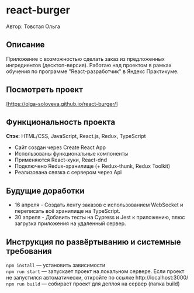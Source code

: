 # react-burger
Автор: Товстая Ольга

## Описание
Приложение с возможностью сделать заказ из предложенных ингредиентов (десктоп-версия). Работаю над проектом в рамках обучения по программе "React-разработчик" в Яндекс Практикуме.

## Посмотреть проект
[https://olga-soloveva.github.io/react-burger/]

## Функциональность проекта

__Стэк__: HTML/CSS, JavaScript, React.js, Redux, TypeScript

* Сайт создан через Create React App
* Использованы функциональные компоненты
* Применяются React-хуки, React-dnd 
* Подключено Redux-хранилище (+ Redux-thunk, Redux Toolkit)
* Реализована связка с сервером через Api 

## Будущие доработки
* 16 апреля - Создать ленту заказов с использованием WebSocket
и переписать всё хранилище на TypeScript.
* 30 апреля - Добавить тесты на Cypress и Jest к приложению,
плюс загрузка приложения на удаленный сервер.

## Инструкция по развёртыванию и системные требования
`npm install` — установить зависимости   
`npm run start` — запускает проект на локальном сервере. Если проект не запустился автоматически, откройте по ссылке http://localhost:3000/   
`npm run build` — собирает проект для деплоя на сервер (папка build)
